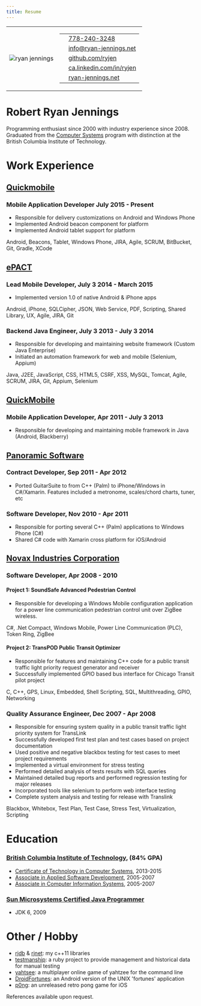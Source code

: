 ```yaml
---
title: Resume
---
```


<div id="page-resume">

<table id="contact-info">
<tr><td>
<img id="avatar" alt="ryan jennings" src="/images/profile.jpeg" />
</td><td>

<table class="borderless">
<tr><td> <i class="fa fa-phone"></i> </td><td> <a href="tel:1-778-240-3248">778-240-3248</a> </td></tr>
<tr><td> <i class="fa fa-envelope"></i> </td><td> <a href="mailto:info@ryan-jennings.net">info@ryan-jennings.net</a> </td></tr>
<tr><td> <i class="fa fa-github"></i> </td><td> <a href="https://github.com/ryjen?tab=repositories">github.com/ryjen</a> </td></tr>
<tr><td> <i class="fa fa-linkedin"></i> </td><td> <a href="http://ca.linkedin.com/in/ryjen">ca.linkedin.com/in/ryjen</a></td></tr>
<tr><td> <i class="fa fa-globe"></i> </td><td> <a href="http://ryan-jennings.net">ryan-jennings.net</td></tr>
</table>

</td></tr></table>

<div class="well">
<h1> Robert Ryan Jennings </h1>

<p>
Programming enthusiast since 2000 with industry experience since 2008. Graduated from the <a href="http://www.bcit.ca/study/programs/5500certt#courses">Computer Systems</a> program with distinction at the British Columbia Institute of Technology.</p>
</div>

<h1> Work Experience </h1>

<div class="well">

<h2> <a href="http://quickmobile.com/">Quickmobile</a> </h2>

<h3> Mobile Application Developer July 2015 - Present </h3>

<ul>
<li>Responsible for delivery customizations on Android and Windows Phone</li>
<li>Implemented Android beacon component for platform</li>
<li>Implemented Android tablet support for platform</li>
</ul>

<span class="keywords">
Android, Beacons, Tablet, Windows Phone, JIRA, Agile, SCRUM, BitBucket, Git, Gradle, XCode
</span>
<!--
<ul>
<li>Implemented beacon notifications for conferences on Android</li>
<li>Self-started tablet support for Android/li>
<li>General mobile programming and support on Android, Windows Phone, iOS</li>
<li>Assisted in code quality with code reviews in bitbucket</li>
<li>Participated in SCRUM sprint planning, review and standups</li>
<li>Delivered a client delivery framework revision for Android</li>
<li>Implemented new component for Windows Phone 8 framework</li>
</ul>
</div>-->

<!--
<div class="well">

<h2> <a href="http://linuxmagic.com/">Linux Magic</a> </h2>

<h3> Linux Engineer April 2015 - July 2015 </h3>

<ul>
<li>Bug fixing and implementations to current SPAM product in C and Linux</li>
<li>Ported perl prototypes binary C for production implementation</li>
<li>Successfully performed all development in VIM</li>
<li>Improved habits of time tracking, planning, documenting and communicating</li>
<li>Participated in standups, new project planning and a raspberry pi quake tournament</li>
<li>Learned more about packaging software in linux</li>
</ul>

</div>
-->
<div class="well">

<h2> <a href="http://epactnetwork.com/">ePACT</a>

<h3> Lead Mobile Developer, July 3 2014 - March 2015 </h3>

<ul>
<li>Implemented version 1.0 of native Android &amp; iPhone apps</li>
</ul>
<!--
<ul>
<li>Developed Android, iPhone and Blackberry apps</li>
<li>Implemented secure synchronization of data for offline viewing across mobile platforms (sqlcipher, json)</li>
<li>Implement dynamic data display for different forms across mobile platforms</li>
<li>Scripted build processes and documented work for both iOS and Android</li>
<li>Made proof of concept library in C that shares code between mobile platforms automatically</li>
<li>Implemented UI and UX according to specifications and wireframe</li>
</ul>
-->

<span class="keywords">
Android, iPhone, SQLCipher, JSON, Web Service, PDF, Scripting, Shared Library, UX, Agile, JIRA, Git
</span>

<h3> Backend Java Engineer, July 3 2013 - July 3 2014 </h3>

<ul>
<li>Responsible for developing and maintaining website framework (Custom Java Enterprise)</li>


<!--</ul>
Provided bug fixes and new features on main web site (J2EE, Tomcat, HTML5, MySQL, JS)
Reduced complexity in PDF generation
Implemented features for adult sports client
Initiated an implemented XSS and CSRF security fixes
Extended API features for mobile development
<h3> General </h3>
<ul>
-->

<li>Initiated an automation framework for web and mobile (Selenium, Appium)</li>
</ul>

<span class="keywords">
Java, J2EE, JavaScript, CSS, HTML5, CSRF, XSS, MySQL, Tomcat, Agile, SCRUM, JIRA, Git, Appium, Selenium
</span>

</div>

<div class="well">

<h2> <a href="http://www.quickmobile.com/">QuickMobile</a>

<h3> Mobile Application Developer, Apr 2011 - July 3 2013 </h3>

<ul>
<li>Responsible for developing and maintaining mobile framework in Java (Android, Blackberry)</li>
</ul>
<!--
<ul>
<li>Participated in developing mobile application framework</li>
<li>Played a role in the company winning the BCTIA emerging company award</li>
<li>Participated in a custom internationalization solution for mobile framework</li>
<li>Participated in new features like Gamification (Android), Multi-Database support (Blackberry), Messaging (Blackberry) and more</li>
</ul>

<h4> Client Delivery Team </h4>

<ul>
<li>Developed client customizations on mobile platforms</li>
<li>Ensured timely and quality applications</li>
<li>Provided maintenance fixes and reported changes to product team</li>
<li>Participated with teammates in a machine learning online stanford course</li>
</ul>-->

</div>

<div class="well">

<h2> <a href="http://www.panoramicsoft.com/">Panoramic Software</a> </h2>

<h3> Contract Developer, Sep 2011 - Apr 2012 </h3>
<ul>
<li>Ported GuitarSuite to from C++ (Palm) to iPhone/Windows in C#/Xamarin. Features included a metronome, scales/chord charts, tuner, etc</li>
</ul>

<h3> Software Developer, Nov 2010 - Apr 2011 </h3>

<ul>
<li>Responsible for porting several C++ (Palm) applications to Windows Phone (C#)</li>
<li>Shared C# code with Xamarin cross platform for iOS/Android</li>
</ul>

<!--
<ul>
<li>Successfully completed milestone applications for Windows Phone 7 and iPhone marketplace</li>
<li>Adopted MonoTouch for iOS and the WP7 platform utilizing existing C# skills</li>
<li>Learnt new skills such as XAML and Silverlight</li>
<li>Utilized C++ knowledge to port Windows Mobile applications to WP7 in a very timely manner</li>
<li>Attended the Silverlight conference at Microsoft in Redmond</li>
<li>Gained experienced creating iPhone applications using Xamarin Platform (C#)</li>
<li>Gained experience consuming REST/SOAP services like Twitter/Bing Maps/Translate</li>
</ul>-->

</div>

<div class="well">

<h2> <a href="http://www.novax.com/">Novax Industries Corporation</a>

<h3> Software Developer, Apr 2008 - 2010 </h3>

<h4> Project 1: SoundSafe Advanced Pedestrian Control </h4>

<ul>
<li>Responsible for developing a Windows Mobile configuration application for a power line communication pedestrian control unit over ZigBee wireless.</li>
</ul>

<span class="keywords">
C#, .Net Compact, Windows Mobile, Power Line Communication (PLC), Token Ring, ZigBee
</span>

<!--
<ul>
<li>Developed a Windows Mobile application to configure pedestrian control buttons</li>
<li>Worked in an agile team of 4-6, coordinating project progress</li>
<li>Improved knowledge of C#/.NET Compact/Windows Mobile, Power Line Communication, token ring network architecture and ZigBee protocol</li>
<li>Assisted in testing and integration of system components</li>
<li>Documented installation and usage procedures</li>
<li>Gained experience implementing, debugging and optimizing custom network protocols</li>
</ul>
-->
<h4> Project 2: TransPOD Public Transit Optimizer </h4>

<ul>
<li>Responsible for features and maintaining C++ code for a public transit traffic light priority request generator and receiver</li>
<li>Successfully implemented GPIO based bus interface for Chicago Transit pilot project</li>
</ul>

<span class="keywords">C, C++, GPS, Linux, Embedded, Shell Scripting, SQL, Multithreading, GPIO, Networking</span>

<!--
<ul>
<li>Implement new features for a traffic light priority request generator/receiver</li>
<li>Gained experience maintaining a complex multithreaded codebase</li>
<li>Successfully met deadlines and improved experience managing development time</li>
<li>Gained additional experience using Linux, C, C++, Shell Scripting, SQL, multithreading, and distributed/embedded systems</li>
<li>Documented changes for release notes and internal docs on a team wiki</li>
<li>Researched GPS algorithms, specific to prediction of moving targets</li>
<li>Assisted with product configuration and networking</li>
<li>Successfully released software and hardware for Translink, Edmonton and Chicago transit authorities</li>
</ul>
-->

<h3> Quality Assurance Engineer, Dec 2007 - Apr 2008 </h3>
<!--
<ul>
<li>Responsible for ensuring system quality in a public transit traffic light priority system for TransLink</li>
<li>Successfully developed first test plan and test cases based on project documentation</li>
<li>Initiated and created virtual environment for stress testing</li>
<li>Maintained detailed bug reports and sql analysis and 
</ul>
-->
<ul>
<li>Responsible for ensuring system quality in a public transit traffic light priority system for TransLink</li>
<li>Successfully developed first test plan and test cases based on project documentation</li>
<li>Used positive and negative blackbox testing for test cases to meet project requirements</li>
<li>Implemented a virtual environment for stress testing</li>
<li>Performed detailed analysis of tests results with SQL queries</li>
<li>Maintained detailed bug reports and performed regression testing for major releases</li>
<li>Incorporated tools like selenium to perform web interface testing</li>
<li>Complete system analysis and testing for release with Translink</li>
</ul>

<span class="keywords">
	Blackbox, Whitebox, Test Plan, Test Case, Stress Test, Virtualization, Scripting
</span>
</div>

<h1> Education </h1>

<div class="well">
<h3> <a href="http://www.bcit.ca/">British Columbia Institute of Technology</a>, (84% GPA) </h3>
<ul>
<li><a href="http://www.bcit.ca/study/programs/5500certt#courses">Certificate of Technology in Computer Systems</a>, 2013-2015</li>
<li><a href="http://www.bcit.ca/study/programs/6958acert#courses">Associate in Applied Software Development</a>, 2005-2007</li>
<li><a href="http://www.bcit.ca/study/programs/6992acert#courses">Associate in Computer Information Systems</a>, 2005-2007</li>
</ul>

</div>

<div class="well">
<h3> <a href="http://en.wikipedia.org/wiki/Sun_Certified_Professional#Sun_Certified_Java_Programmer_.28SCJP.29">Sun Microsystems Certified Java Programmer</a> </h3>

<ul>
<li>JDK 6, 2009</li>
</ul>
</div>

<h1> Other / Hobby </h1>

<div class="well">
<ul>
<li><a href="http://github.com/ryjen/db">rjdb</a> &amp; <a href="http://github.com/ryjen/net">rjnet</a>: my c++11 libraries</li>
<li><a href="http://testmanship.com">testmanship</a>: a ruby project to provide management and historical data for manual testing</li>
<li><a href="http://github.com/ryjen/yahtsee">yahtsee</a>: a multiplayer online game of yahtzee for the command line</li>
<li><a href="https://github.com/ryjen/Droid-Fortunes">DroidFortunes</a>: an Android version of the UNIX 'fortunes' application</li>
<li><a href="https://github.com/ryjen/p0ng">p0ng</a>: an unreleased retro pong game for iOS</li>
</ul>
</div>

References available upon request.

</div>
